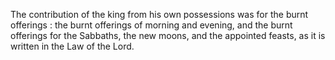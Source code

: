The contribution of the king from his own possessions was for the burnt offerings : the burnt offerings of morning and evening, and the burnt offerings for the Sabbaths, the new moons, and the appointed feasts, as it is written in the Law of the Lord.
